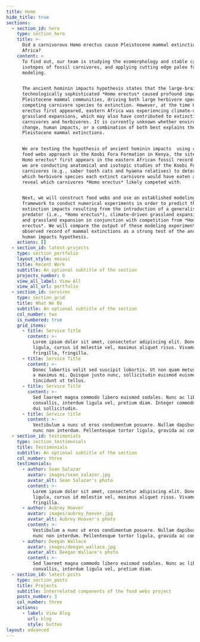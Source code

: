 ```yaml
---
title: Home
hide_title: true
sections:
  - section_id: hero
    type: section_hero
    title: >-
      Did a carnivorous Homo erectus cause Pleistocene mammal extinctions in
      Africa?
    content: >
      To find out, our team is studying the ecomorphology and stable carbon
      isotopes of fossil carnivores, and applying cutting edge paleo food web
      modeling. 


      The ancient hominin impacts hypothesis states that the large-brained and
      technologically sophisticated *Homo erectus* caused profound impacts on
      Pleistocene mammal communities, driving both large herbivore species and
      competing carnivore species to extinction. However, at the time Homo
      erectus first appeared, eastern Africa was experiencing climate-driven
      grassland expansions, which may also have contributed to extinctions in
      carnivores and herbivores. It is currently unknown whether environmental
      change, human impacts, or a combination of both best explains the observed
      Pleistocene mammal extinctions. 


      We are testing the hypothesis of ancient hominin impacts  using a paleo
      food webs approach in the Koobi Fora Formation in Kenya, the site where*
      Homo erectus* first appears in the eastern African fossil record. First,
      we are conducting anatomical and isotopic studies of the Koobi Fora
      carnivores (e.g., saber tooth cats and hyaena relatives) to determine
      which herbivore species each extinct carnivore would have eaten and to
      reveal which carnivores *Homo erectus* likely competed with. 


      Next, we will construct food webs and use an established modeling
      framework to conduct numerical experiments in order to predict the likely
      extinction impacts resulting from the introduction of a generalist
      predator (i.e., *Homo erectus*), climate-driven grassland expansion alone,
      and grassland expansion in conjunction with competition from *Homo
      erectus*. We will compare the output of these modeling experiments to the
      observed record of mammal extinctions as a strong test of the ancient
      human impacts hypothesis.
    actions: []
  - section_id: latest-projects
    type: section_portfolio
    layout_style: mosaic
    title: Recent Work
    subtitle: An optional subtitle of the section
    projects_number: 6
    view_all_label: View All
    view_all_url: portfolio
  - section_id: services
    type: section_grid
    title: What We Do
    subtitle: An optional subtitle of the section
    col_number: two
    is_numbered: true
    grid_items:
      - title: Service Title
        content: >-
          Lorem ipsum dolor sit amet, consectetur adipiscing elit. Donec nisl
          ligula, cursus id molestie vel, maximus aliquet risus. Vivamus in nibh
          fringilla, fringilla.
      - title: Service Title
        content: >-
          Donec lobortis velit sed suscipit lobortis. Ut non quam metus. Nullam
          a maximus mi. Quisque justo nunc, sollicitudin euismod euismod at,
          tincidunt ut tellus.
      - title: Service Title
        content: >-
          Sed laoreet magna commodo libero euismod sodales. Nunc ac libero
          convallis, interdum ligula vel, pretium diam. Integer commodo sem at
          dui sollicitudin.
      - title: Service title
        content: >-
          Vestibulum a nunc ut eros condimentum posuere. Nullam dapibus quis
          nunc non interdum. Pellentesque tortor ligula, gravida ac commodo eu.
  - section_id: testimonials
    type: section_testimonials
    title: Testimonials
    subtitle: An optional subtitle of the section
    col_number: three
    testimonials:
      - author: Sean Salazar
        avatar: images/sean_salazar.jpg
        avatar_alt: Sean Salazar's photo
        content: >-
          Lorem ipsum dolor sit amet, consectetur adipiscing elit. Donec nisl
          ligula, cursus id molestie vel, maximus aliquet risus. Vivamus in nibh
          fringilla.
      - author: Aubrey Hoover
        avatar: images/aubrey_hoover.jpg
        avatar_alt: Aubrey Hoover's photo
        content: >-
          Vestibulum a nunc ut eros condimentum posuere. Nullam dapibus quis
          nunc non interdum. Pellentesque tortor ligula, gravida ac commodo eu.
      - author: Deegan Wallace
        avatar: images/deegan_wallace.jpg
        avatar_alt: Deegan Wallace's photo
        content: >-
          Sed laoreet magna commodo libero euismod sodales. Nunc ac libero
          convallis, interdum ligula vel, pretium diam.
  - section_id: latest-posts
    type: section_posts
    title: Projects
    subtitle: Interrelated components of the food webs project
    posts_number: 3
    col_number: three
    actions:
      - label: View Blog
        url: blog
        style: button
layout: advanced
---
```

